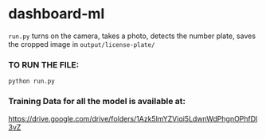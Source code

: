 # dashboard-ml

`run.py` turns on the camera, takes a photo, detects the number plate, saves the cropped image in `output/license-plate/`

### TO RUN THE FILE:
```
python run.py
```

### Training Data for all the model is available at:
<a href="https://drive.google.com/drive/folders/1Azk5lmYZViqi5LdwnWdPhgnOPhfDl3vZ">https://drive.google.com/drive/folders/1Azk5lmYZViqi5LdwnWdPhgnOPhfDl3vZ</a>
